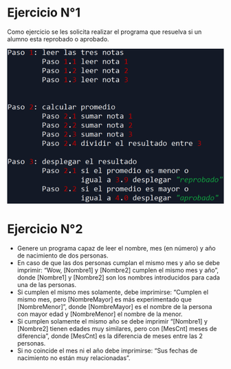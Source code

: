 # Ejercicio N°1

Como ejercicio se les solicita realizar el programa que resuelva si un alumno esta reprobado o aprobado.

<center><img src="img/img_01.PNG" alt="pseudocodigo"></center>


# Ejercicio N°2

* Genere un programa capaz de leer el nombre, mes (en número) y
año de nacimiento de dos personas.
* En caso de que las dos personas cumplan el mismo mes y año se
debe imprimir: “Wow, [Nombre1] y [Nombre2] cumplen el mismo
mes y año”, donde [Nombre1] y [Nombre2] son los nombres
introducidos para cada una de las personas.
* Si cumplen el mismo mes solamente, debe imprimirse: “Cumplen el
mismo mes, pero [NombreMayor] es más experimentado que
[NombreMenor]”, donde [NombreMayor] es el nombre de la
persona con mayor edad y [NombreMenor] el nombre de la menor.
* Si cumplen solamente el mismo año se debe imprimir “[Nombre1] y
[Nombre2] tienen edades muy similares, pero con [MesCnt] meses
de diferencia”, donde [MesCnt] es la diferencia de meses entre las
2 personas.
* Si no coincide el mes ni el año debe imprimirse: “Sus fechas de
nacimiento no están muy relacionadas”.
